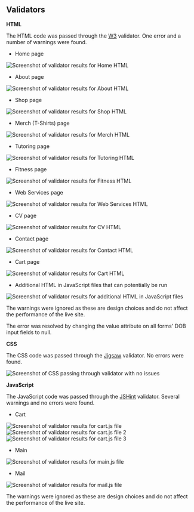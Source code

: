 ## Validators

**HTML**

The HTML code was passed through the [W3](https://validator.w3.org/) validator. One error and a number of warnings were found.

* Home page

![Screenshot of validator results for Home HTML](./libraries/testing/html-validator-home.png)

* About page

![Screenshot of validator results for About HTML](./libraries/testing/html-validator-about.png)

* Shop page

![Screenshot of validator results for Shop HTML](./libraries/testing/html-validator-shop.png)

* Merch (T-Shirts) page

![Screenshot of validator results for Merch HTML](./libraries/testing/html-validator-merch.png)

* Tutoring page

![Screenshot of validator results for Tutoring HTML](./libraries/testing/html-validator-tutoring.png)

* Fitness page

![Screenshot of validator results for Fitness HTML](./libraries/testing/html-validator-fitness.png)

* Web Services page

![Screenshot of validator results for Web Services HTML](./libraries/testing/html-validator-web-services.png)

* CV page 

![Screenshot of validator results for CV HTML](./libraries/testing/html-validator-cv.png)

* Contact page 

![Screenshot of validator results for Contact HTML](./libraries/testing/html-validator-contact.png)

* Cart page 

![Screenshot of validator results for Cart HTML](./libraries/testing/html-validator-cart.png)

* Additional HTML in JavaScript files that can potentially be run

![Screenshot of validator results for additional HTML in JavaScript files](./libraries/testing/html-validator-additional.png)

The warnings were ignored as these are design choices and do not affect the performance of the live site.

The error was resolved by changing the value attribute on all forms' DOB input fields to null.

**CSS**

The CSS code was passed through the [Jigsaw](https://jigsaw.w3.org/css-validator/) validator. No errors were found.

![Screenshot of CSS passing through validator with no issues](./libraries/testing/css-validator.png)

**JavaScript**

The JavaScript code was passed through the [JSHint](https://jshint.com) validator. Several warnings and no errors were found.

* Cart 

![Screenshot of validator results for cart.js file](./libraries/testing/js-validator-cart1.png)
![Screenshot of validator results for cart.js file 2](./libraries/testing/js-validator-cart2.png)
![Screenshot of validator results for cart.js file 3](./libraries/testing/js-validator-cart3.png)

* Main

![Screenshot of validator results for main.js file](.libraries/testing/js-validator-main.png)

* Mail

![Screenshot of validator results for mail.js file](.libraries/testing/js-validator-mail.png)

The warnings were ignored as these are design choices and do not affect the performance of the live site.